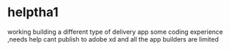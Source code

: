 # helptha1
working building a different type of delivery app some coding experience ,needs help cant publish to adobe xd and all the app builders are limited 
